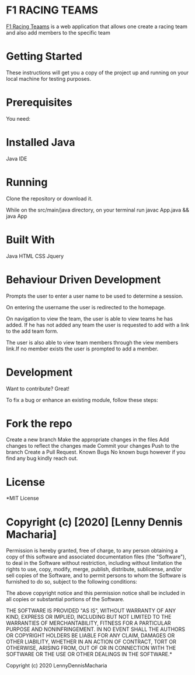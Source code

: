 # F1 RACING TEAMS

[F1 Racing Teaams](https://github.com/LennyDennis/RacingTeams) is a web application that allows one create a racing team and also add members to the specific team

# Getting Started
These instructions will get you a copy of the project up and running on your local machine for testing purposes.

# Prerequisites
You need:

# Installed Java
Java IDE

# Running
Clone the repository or download it.

While on the src/main/java directory, on your terminal run javac App.java && java App

# Built With
Java
HTML
CSS
Jquery

# Behaviour Driven Development
Prompts the user to enter a user name to be used to determine a session.

On entering the username the user is redirected to the homepage.

On navigation to view the team, the user is able to view teams he has added. If he has not added any team the user is requested to add with a link to the add team form.

The user is also able to view team members through the view members link.If no member exists the user is prompted to add a member.

# Development
Want to contribute? Great!

To fix a bug or enhance an existing module, follow these steps:

# Fork the repo
Create a new branch
Make the appropriate changes in the files
Add changes to reflect the changes made
Commit your changes
Push to the branch
Create a Pull Request.
Known Bugs
No known bugs however if you find any bug kindly reach out.

# License
*MIT License

# Copyright (c) [2020] [Lenny Dennis Macharia]

Permission is hereby granted, free of charge, to any person obtaining a copy of this software and associated documentation files (the "Software"), to deal in the Software without restriction, including without limitation the rights to use, copy, modify, merge, publish, distribute, sublicense, and/or sell copies of the Software, and to permit persons to whom the Software is furnished to do so, subject to the following conditions:

The above copyright notice and this permission notice shall be included in all copies or substantial portions of the Software.

THE SOFTWARE IS PROVIDED "AS IS", WITHOUT WARRANTY OF ANY KIND, EXPRESS OR IMPLIED, INCLUDING BUT NOT LIMITED TO THE WARRANTIES OF MERCHANTABILITY, FITNESS FOR A PARTICULAR PURPOSE AND NONINFRINGEMENT. IN NO EVENT SHALL THE AUTHORS OR COPYRIGHT HOLDERS BE LIABLE FOR ANY CLAIM, DAMAGES OR OTHER LIABILITY, WHETHER IN AN ACTION OF CONTRACT, TORT OR OTHERWISE, ARISING FROM, OUT OF OR IN CONNECTION WITH THE SOFTWARE OR THE USE OR OTHER DEALINGS IN THE SOFTWARE.*

Copyright (c) 2020 LennyDennisMacharia
